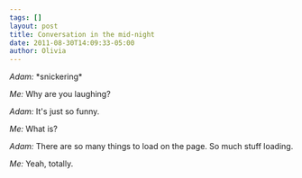 ```yaml
---
tags: []
layout: post
title: Conversation in the mid-night
date: 2011-08-30T14:09:33-05:00
author: Olivia
---
```


_Adam:_ \*snickering\*

_Me:_ Why are you laughing?

_Adam:_ It's just so funny.

_Me:_ What is?

_Adam:_ There are so many things to load on the page. So much stuff loading.

_Me:_ Yeah, totally.
